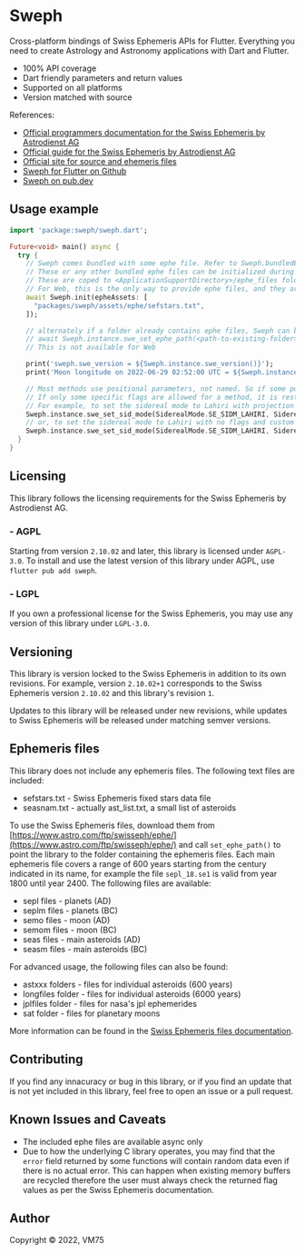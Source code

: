 # Sweph

Cross-platform bindings of Swiss Ephemeris APIs for Flutter.
Everything you need to create Astrology and Astronomy applications with Dart and Flutter.

* 100% API coverage
* Dart friendly parameters and return values
* Supported on all platforms
* Version matched with source

References:
- [Official programmers documentation for the Swiss Ephemeris by Astrodienst AG](https://www.astro.com/swisseph/swephprg.htm)
- [Official guide for the Swiss Ephemeris by Astrodienst AG](https://www.astro.com/ftp/swisseph/doc/swisseph.htm)
- [Official site for source and ehemeris files](https://www.astro.com/ftp/swisseph/)
- [Sweph for Flutter on Github](https://github.com/vm75/sweph.dart)
- [Sweph on pub.dev](https://pub.dev/packages/sweph)

## Usage example
```dart
import 'package:sweph/sweph.dart';

Future<void> main() async {
  try {
    // Sweph comes bundled with some ephe file. Refer to Sweph.bundledEpheAssets
    // These or any other bundled ephe files can be initialized during Sweph.init
    // These are coped to <ApplicationSupportDirectory>/ephe_files folder for non-Web platforms
    // For Web, this is the only way to provide ephe files, and they are loaded into memory
    await Sweph.init(epheAssets: [
      "packages/sweph/assets/ephe/sefstars.txt",
    ]);

    // alternately if a folder already contains ephe files, Sweph can be used in sync mode like this:
    // await Sweph.instance.swe_set_ephe_path(<path-to-existing-folder>)
    // This is not available for Web

    print('sweph.swe_version = ${Sweph.instance.swe_version()}');
    print('Moon longitude on 2022-06-29 02:52:00 UTC = ${Sweph.instance.swe_calc_ut(Sweph.instance.swe_julday(2022, 6, 29, (2 + 52 / 60), CalendarType.SE_GREG_CAL), HeavenlyBody.SE_MOON, SwephFlag.SEFLG_SWIEPH).longitude}');

    // Most methods use positional parameters, not named. So if some positional parameters take default values, please refer to original documentation
    // If only some specific flags are allowed for a method, it is restricted via the enumerated flags
    // For example, to set the sidereal mode to Lahiri with projection onto solar system plane and custom t0 in UT
    Sweph.instance.swe_set_sid_mode(SiderealMode.SE_SIDM_LAHIRI, SiderealModeFlag.SE_SIDBIT_SSY_PLANE, 123.45 /* t0 */);
    // or, to set the sidereal mode to Lahiri with no flags and custom ayan_t0 in UT
    Sweph.instance.swe_set_sid_mode(SiderealMode.SE_SIDM_LAHIRI, SiderealModeFlag.SE_SIDBIT_NONE, 0.0 /* t0 */, 987.65 /* ayan_t0 */);
  }
}
```

## Licensing

This library follows the licensing requirements for the Swiss Ephemeris by Astrodienst AG.

### - AGPL

Starting from version `2.10.02` and later, this library is licensed under `AGPL-3.0`.
To install and use the latest version of this library under AGPL, use `flutter pub add sweph`.

### - LGPL

If you own a professional license for the Swiss Ephemeris, you may use any version of this library under `LGPL-3.0`.

## Versioning

This library is version locked to the Swiss Ephemeris in addition to its own revisions. For example, version `2.10.02+1` corresponds to the Swiss Ephemeris version `2.10.02` and this library's revision `1`.

Updates to this library will be released under new revisions, while updates to Swiss Ephemeris will be released under matching semver versions.

## Ephemeris files

This library does not include any ephemeris files. The following text files are included:
* sefstars.txt - Swiss Ephemeris fixed stars data file
* seasnam.txt - actually ast_list.txt, a small list of asteroids

To use the Swiss Ephemeris files, download them from [https://www.astro.com/ftp/swisseph/ephe/](https://www.astro.com/ftp/swisseph/ephe/) and call `set_ephe_path()` to point the library to the folder containing the ephemeris files.
Each main ephemeris file covers a range of 600 years starting from the century indicated in its name, for example the file `sepl_18.se1` is valid from year 1800 until year 2400. The following files are available:

* sepl files - planets (AD)
* seplm files - planets (BC)
* semo files - moon (AD)
* semom files - moon (BC)
* seas files - main asteroids (AD)
* seasm files - main asteroids (BC)

For advanced usage, the following files can also be found:

* astxxx folders - files for individual asteroids (600 years)
* longfiles folder - files for individual asteroids (6000 years)
* jplfiles folder - files for nasa's jpl ephemerides
* sat folder - files for planetary moons

More information can be found in the [Swiss Ephemeris files documentation](https://www.astro.com/ftp/swisseph/doc/swisseph.htm#_Toc58931065).

## Contributing

If you find any innacuracy or bug in this library, or if you find an update that is not yet included in this library, feel free to open an issue or a pull request.

## Known Issues and Caveats

* The included ephe files are available async only
* Due to how the underlying C library operates, you may find that the `error` field returned by some functions will contain random data even if there is no actual error. This can happen when existing memory buffers are recycled therefore the user must always check the returned flag values as per the Swiss Ephemeris documentation.

## Author

Copyright © 2022, VM75

